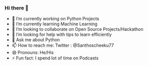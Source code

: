 ### Hi there 👋

- 🔭 I’m currently working on Python Projects
- 🌱 I’m currently learning Machine Learning
- 👯 I’m looking to collaborate on Open Source Projects/Hackathon
- 🤔 I’m looking for help with tips to learn efficiently
- 💬 Ask me about Python
- 📫 How to reach me: Twitter : @Santhoscheeku77
- 😄 Pronouns: He/His
- ⚡ Fun fact: I spend lot of time on Podcasts

